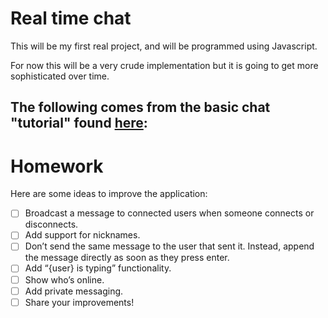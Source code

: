 # Real time chat

This will be my first real project, and will be programmed using Javascript.

For now this will be a very crude implementation but it is going to get more
sophisticated over time.

## The following comes from the basic chat "tutorial" found <a href="https://socket.io/get-started/chat/#homework">here</a>:

# Homework

Here are some ideas to improve the application:

- [ ] Broadcast a message to connected users when someone connects or disconnects.
- [ ] Add support for nicknames.
- [ ] Don’t send the same message to the user that sent it. Instead, append the message directly as soon as they press enter.
- [ ] Add “{user} is typing” functionality.
- [ ] Show who’s online.
- [ ] Add private messaging.
- [ ] Share your improvements!
